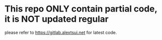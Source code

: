 # This repo ONLY contain partial code, it is NOT updated regular
please refer to https://gitlab.alextsui.net for latest code.
